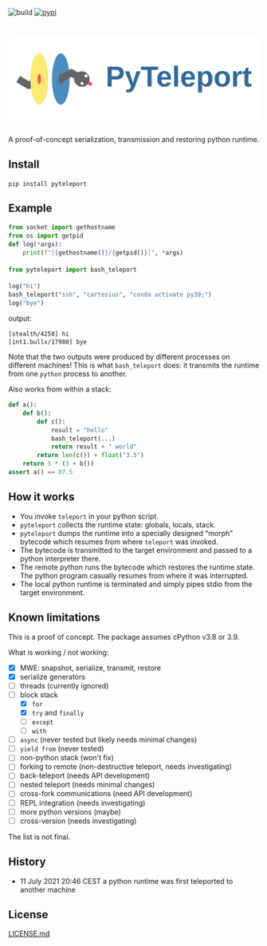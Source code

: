 ![build](https://github.com/pulkin/pyteleport/actions/workflows/test.yml/badge.svg)
[![pypi](https://img.shields.io/pypi/v/pyteleport)](https://pypi.org/project/pyteleport/)

# ![icon](resources/icon-full.svg)

A proof-of-concept serialization, transmission and restoring python runtime.

Install
-------

```
pip install pyteleport
```

Example
-------

```python
from socket import gethostname
from os import getpid
def log(*args):
    print(f"[{gethostname()}/{getpid()}]", *args)

from pyteleport import bash_teleport

log("hi")
bash_teleport("ssh", "cartesius", "conda activate py39;")
log("bye")
```

output:

```
[stealth/4258] hi
[int1.bullx/17980] bye
```

Note that the two outputs were produced by different processes on different machines! This is what
`bash_teleport` does: it transmits the runtime from one `python` process to another.

Also works from within a stack:

```python
def a():
    def b():
        def c():
            result = "hello"
            bash_teleport(...)
            return result + " world"
        return len(c()) + float("3.5")
    return 5 * (3 + b())
assert a() == 87.5
```

How it works
------------

* You invoke `teleport` in your python script.
* `pyteleport` collects the runtime state: globals, locals, stack.
* `pyteleport` dumps the runtime into a specially designed "morph" bytecode
  which resumes from where `teleport` was invoked.
* The bytecode is transmitted to the target environment and passed to a
  python interpreter there.
* The remote python runs the bytecode which restores the runtime state.
  The python program casually resumes from where it was interrupted.
* The local python runtime is terminated and simply pipes stdio from the
  target environment.

Known limitations
-----------------

This is a proof of concept.
The package assumes cPython v3.8 or 3.9.

What is working / not working:

- [x] MWE: snapshot, serialize, transmit, restore
- [x] serialize generators
- [ ] threads (currently ignored)
- [ ] block stack
  - [x] `for`
  - [x] `try` and `finally`
  - [ ] `except`
  - [ ] `with`
- [ ] `async` (never tested but likely needs minimal changes)
- [ ] `yield from` (never tested)
- [ ] non-python stack (won't fix)
- [ ] forking to remote (non-destructive teleport, needs investigating)
- [ ] back-teleport (needs API development)
- [ ] nested teleport (needs minimal changes)
- [ ] cross-fork communications (need API development)
- [ ] REPL integration (needs investigating)
- [ ] more python versions (maybe)
- [ ] cross-version (needs investigating)

The list is not final.

History
-------

* 11 July 2021 20:46 CEST a python runtime was first teleported to another machine

License
-------

[LICENSE.md](LICENSE.md)

